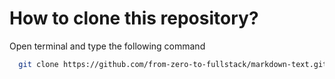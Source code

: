 # How to clone this repository?

Open terminal and type the following command
```bash
  git clone https://github.com/from-zero-to-fullstack/markdown-text.git
